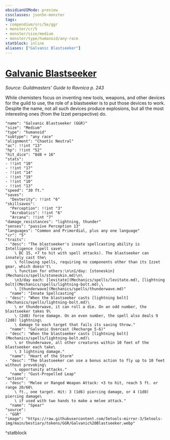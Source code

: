 ```yaml
---
obsidianUIMode: preview
cssclasses: json5e-monster
tags:
- compendium/src/5e/ggr
- monster/cr/5
- monster/size/medium
- monster/type/humanoid/any-race
statblock: inline
aliases: ["Galvanic Blastseeker"]
---
```

# [Galvanic Blastseeker](Mechanics\bestiary\humanoid/galvanic-blastseeker-ggr.md)
*Source: Guildmasters' Guide to Ravnica p. 243*  

While chemisters focus on inventing new tools, weapons, and other devices for the guild to use, the role of a blastseeker is to put those devices to work. Despite the name, not all such devices produce explosions, but all the most interesting ones (from the Izzet perspective) do.

```statblock
"name": "Galvanic Blastseeker (GGR)"
"size": "Medium"
"type": "humanoid"
"subtype": "any race"
"alignment": "Chaotic Neutral"
"ac": !!int "13"
"hp": !!int "52"
"hit_dice": "8d8 + 16"
"stats":
- !!int "10"
- !!int "17"
- !!int "14"
- !!int "19"
- !!int "10"
- !!int "13"
"speed": "30 ft."
"saves":
  "Dexterity": !!int "6"
"skillsaves":
  "Perception": !!int "3"
  "Acrobatics": !!int "6"
  "Arcana": !!int "7"
"damage_resistances": "lightning, thunder"
"senses": "passive Perception 13"
"languages": "Common and Primordial, plus any one language"
"cr": "5"
"traits":
- "desc": "The blastseeker's innate spellcasting ability is Intelligence (spell save\
    \ DC 15, +7 to hit with spell attacks). The blastseeker can innately cast the\
    \ following spells, requiring no components other than its Izzet gear, which doesn't\
    \ function for others:\n\n1/day: [stoneskin](Mechanics/spells/stoneskin.md)\n\
    \n3/day each: [levitate](Mechanics/spells/levitate.md), [lightning bolt](Mechanics/spells/lightning-bolt.md),\
    \ [thunderwave](Mechanics/spells/thunderwave.md)"
  "name": "Innate Spellcasting"
- "desc": "When the blastseeker casts [lightning bolt](Mechanics/spells/lightning-bolt.md)\
    \ or thunderwave, it can roll a die. On an odd number, the blastseeker takes 9\
    \ (2d8) force damage. On an even number, the spell also deals 9 (2d8) lightning\
    \ damage to each target that fails its saving throw."
  "name": "Galvanic Overcast (Recharge 5-6)"
- "desc": "When the blastseeker casts [lightning bolt](Mechanics/spells/lightning-bolt.md)\
    \ or thunderwave, all other creatures within 10 feet of the blastseeker each take\
    \ 3 lightning damage."
  "name": "Heart of the Storm"
- "desc": "The blastseeker can use a bonus action to fly up to 10 feet without provoking\
    \ opportunity attacks."
  "name": "Gust-Propelled Leap"
"actions":
- "desc": "Melee or Ranged Weapon Attack: +3 to hit, reach 5 ft. or range 20/60\
    \ ft., one target. Hit: 3 (1d6) piercing damage, or 4 (1d8) piercing damage\
    \ if used with two hands to make a melee attack."
  "name": "Spear"
"source":
- "GGR"
"image": "https://raw.githubusercontent.com/5etools-mirror-3/5etools-img/main/bestiary/tokens/GGR/Galvanic%20Blastseeker.webp"
```
^statblock